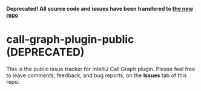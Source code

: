 **Deprecated! All source code and issues have been transfered to [the new repo](https://github.com/Chentai-Kao/call-graph-plugin)**

# call-graph-plugin-public (DEPRECATED)
This is the public issue tracker for IntelliJ Call Graph plugin.
Please feel free to leave comments, feedback, and bug reports, on the **Issues** tab of this repo.
